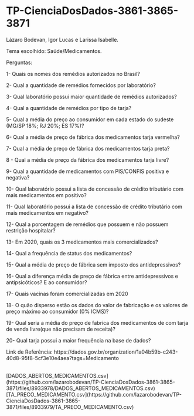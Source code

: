 # TP-CienciaDosDados-3861-3865-3871
<p> Lázaro Bodevan,  Igor Lucas e Larissa Isabelle. </p>
<p>Tema escolhido: Saúde/Medicamentos.</p>

<p>Perguntas:
<p>1- Quais os nomes dos remédios autorizados no Brasil?</p>
<p>2- Qual a quantidade de remédios fornecidos por laboratório?</p>
<p>3- Qual laboratório possui maior quantidade de remédios autorizados?</p>
<p>4- Qual a quantidade de remédios por tipo de tarja?</p>
<p>5- Qual a média do preço ao consumidor em cada estado do sudeste (MG/SP 18%; RJ 20%; ES 17%)?</p>
<p>6- Qual a média de preço de fábrica dos medicamentos tarja vermelha?</p>
<p>7- Qual a média de preço de fábrica dos medicamentos tarja preta?</p>
<p>8 - Qual a média de preço da fábrica dos medicamentos tarja livre?</p>
<p>9- Qual a quantidade de medicamentos com PIS/CONFIS positiva e negativa?</p>
<p>10- Qual laboratório possui a lista de concessão de crédito tributário com mais medicamentos em positivo?</p>
<p>11- Qual laboratório possui a lista de concessão de crédito tributário com mais medicamentos em negativo?</p>
<p>12- Qual a porcentagem de remédios que possuem e não possuem restrição hospitalar?</p>
<p>13- Em 2020, quais os 3 medicamentos mais comercializados?</p>
<p>14- Qual a frequência de status dos medicamentos?</p>
<p>15- Qual a média de preço de fábrica sem imposto dos antidepressivos?</p>
<p>16- Qual a diferença média de preço de fábrica entre antidepressivos e antipsicóticos? E ao consumidor?</p>
<p>17- Quais vacinas foram comercializadas em 2020</p>
<p>18- O quão disperso estão os dados do valor de fabricação e os valores de preço máximo ao consumidor (0% ICMS)?</p>
<p>19- Qual seria a média do preço de fabrica dos medicamentos de com tarja de venda livre(que não precisam de receita)?</p>
<p>20- Qual tarja possui a maior frequência na base de dados?</p>
<p> Link de Referência: https://dados.gov.br/organization/1a04b59b-c243-40d8-95f8-5cf3e10e4aea?tags=Medicamento </p>
<br/>
[DADOS_ABERTOS_MEDICAMENTOS.csv](https://github.com/lazarobodevan/TP-CienciaDosDados-3861-3865-3871/files/8933978/DADOS_ABERTOS_MEDICAMENTOS.csv)<br/>
[TA_PRECO_MEDICAMENTO.csv](https://github.com/lazarobodevan/TP-CienciaDosDados-3861-3865-3871/files/8933979/TA_PRECO_MEDICAMENTO.csv)<br/>

